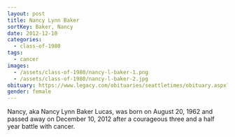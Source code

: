 ```yaml
---
layout: post
title: Nancy Lynn Baker
sortKey: Baker, Nancy
date: 2012-12-10
categories:
  - class-of-1980
tags:
  - cancer
images:
  - /assets/class-of-1980/nancy-l-baker-1.png
  - /assets/class-of-1980/nancy-l-baker-2.jpg
obituary: https://www.legacy.com/obituaries/seattletimes/obituary.aspx?n=Nancy-Lucas&pid=162053098
gender: female
---
```

Nancy, aka Nancy Lynn Baker Lucas, was born on August 20, 1962 and passed away on December 10, 2012 after a courageous three and a half year battle with cancer.
